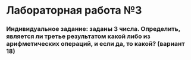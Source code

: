 # Лабораторная работа №3

### Индивидуальное задание: заданы 3 числа. Определить, является ли третье результатом какой либо из арифметических операций, и если да, то какой? (вариант 18)